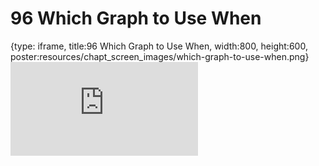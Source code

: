 # 96 Which Graph to Use When
 
{type: iframe, title:96 Which Graph to Use When, width:800, height:600, poster:resources/chapt_screen_images/which-graph-to-use-when.png}
![](https://datatrail-jhu.github.io/DataTrail/no_toc/which-graph-to-use-when.html)
 

 
